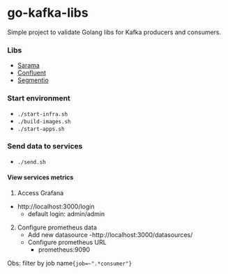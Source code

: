 # go-kafka-libs

Simple project to validate Golang libs for Kafka producers and consumers.

### Libs
- [Sarama](https://github.com/Shopify/sarama)
- [Confluent](https://github.com/confluentinc/confluent-kafka-go)
- [Segmentio](https://github.com/segmentio/kafka-go)

### Start environment
- `./start-infra.sh `
- `./build-images.sh `
- `./start-apps.sh `

### Send data to services 
- `./send.sh `

#### View services metrics
1. Access Grafana
- http://localhost:3000/login
    - default login: admin/admin

2. Configure prometheus data
    - Add new datasource
        -http://localhost:3000/datasources/
    - Configure prometheus URL
        - prometheus:9090
        
Obs: filter by job name`{job=~".*consumer"}`